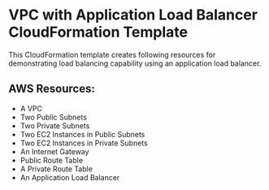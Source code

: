 # VPC with Application Load Balancer CloudFormation Template

This CloudFormation template creates following resources for demonstrating load balancing capability using an application load balancer.

## AWS Resources:

  - A VPC
  - Two Public Subnets
  - Two Private Subnets
  - Two EC2 Instances in Public Subnets
  - Two EC2 Instances in Private Subnets
  - An Internet Gateway
  - Public Route Table
  - A Private Route Table
  - An Application Load Balancer